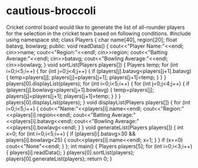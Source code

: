 # cautious-broccoli
Cricket control board would like to generate the list of all-rounder players for the selection in the cricket team based on following conditions.
#include<iostream> 
using namespace std; 
class Players 
{ 
    char name[40], region[20]; 
    float batavg, bowlavg; 
public: 
    void readData() 
    { 
        cout<<"Player Name:"<<endl; 
        cin>>name; 
        cout<<"Region:"<<endl; 
        cin>>region; 
        cout<<"Batting Average:"<<endl; 
        cin>>batavg; 
        cout<<"Bowling Average:"<<endl; 
        cin>>bowlavg; 
    }
    void sortList(Players players[]) 
    { 
        Players temp; 
        for (int i=0;i<5;i++) 
        { 
            for (int j=0;j<4;j++) { 
                if (players[j].batavg<players[j+1].batavg) 
                { 
                    temp=players[j]; 
                    players[j]=players[j+1]; 
                    players[j+1]=temp; 
                } 
            } 
        } 
        players[0].displayList(players); 
        for (int i=0;i<5;i++) 
        { 
            for (int j=0;j<4;j++) { 
                if (players[j].bowlavg>players[j+1].bowlavg) 
                { 
                    temp=players[j]; 
                    players[j]=players[j+1]; 
                    players[j+1]=temp; 
                }
            } 
        } 
        players[0].displayList(players); 
    } 
    void displayList(Players players[]) 
    { 
        for (int i=0;i<5;i++) 
        { 
            cout<<"Name:"<<players[i].name<<endl; 
            cout<<"Region:"<<players[i].region<<endl; 
            cout<<"Batting Average:"<<players[i].batavg<<endl; 
            cout<<"Bowling Average:"<<players[i].bowlavg<<endl; 
        } 
    }
void generateList(Players players[]) 
    { 
        int x=0; 
        for (int i=0;i<5;i++) 
        { 
            if (players[i].batavg>30 && players[i].bowlavg<25) 
            { 
                cout<<players[i].name<<endl; 
                x=1; 
            } 
        } 
        if (x==0) 
            cout<<"None"<<endl; 
    } 
}; 
int main() 
{ 
    Players 
    players[5]; 
    for (int i=0;i<3;i++) 
    { 
        players[i].readData(); 
    } 
    players[0].sortList(players); 
    players[0].generateList(players); 
    return 0; 
}
